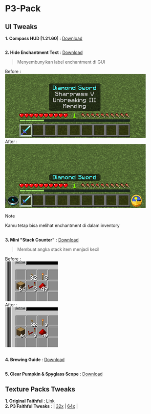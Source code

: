 # P3-Pack

## UI Tweaks
**1. Compass HUD [1.21.60]** : [Download](https://github.com/Xodernz/P3-Pack/releases/download/all/P3.Compass.HUD.mcpack)
##
**2. Hide Enchantment Text** : [Download](https://github.com/Xodernz/P3-Pack/releases/download/all/Hide.Enchant.mcpack)
>Menyembunyikan label enchantment di GUI

Before :\
![](https://github.com/Xodernz/P3-Pack/blob/main/Images/Hide%20Enchant%20Before.png)\
After :\
![](https://github.com/Xodernz/P3-Pack/blob/main/Images/Hide%20Enchant%20After.png)
>[!Note]
>Kamu tetap bisa melihat enchantment di dalam inventory
##
**3. Mini "Stack Counter"** : [Download](https://github.com/Xodernz/P3-Pack/releases/download/all/mini.stack.counter.mcpack)
>Membuat angka stack item menjadi kecil

Before :\
![](https://github.com/Xodernz/P3-Pack/blob/main/Images/Stk%20Count%20B.png)\
After :\
![](https://github.com/Xodernz/P3-Pack/blob/main/Images/Stk%20Count%20A.png)
##
**4. Brewing Guide** : [Download](https://github.com/Xodernz/P3-Pack/releases/download/all/mini.stack.counter.mcpack)
##
**5. Clear Pumpkin & Spyglass Scope** : [Download](https://github.com/Xodernz/P3-Pack/releases/download/all/Clear.Pumpkin.Spyglass.mcpack)
##
## Texture Packs Tweaks
**1. Original Faithful** : [Link](https://faithfulpack.net/)\
**2. P3 Faithful Tweaks** : | [32x](https://github.com/Xodernz/P3-Pack/releases/download/all/P3.Faithfull.Tweaks.32x.mcpack) | [64x](https://github.com/Xodernz/P3-Pack/releases/download/all/P3.Faithfull.Tweaks.64x.mcpack) |

